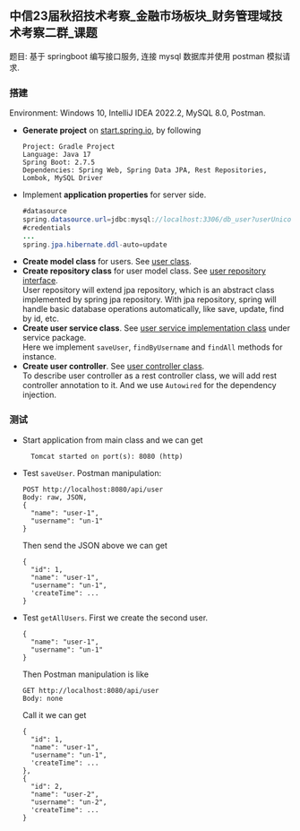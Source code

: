 ## 中信23届秋招技术考察_金融市场板块_财务管理域技术考察二群_课题

题目: 基于 springboot 编写接口服务, 连接 mysql 数据库并使用 postman 模拟请求.

### 搭建

Environment: Windows 10, IntelliJ IDEA 2022.2, MySQL 8.0, Postman.

- **Generate project** on [start.spring.io](https://start.spring.io/), by following
  ```
  Project: Gradle Project
  Language: Java 17
  Spring Boot: 2.7.5
  Dependencies: Spring Web, Spring Data JPA, Rest Repositories, Lombok, MySQL Driver
  ```
- Implement **application properties** for server side.
  ```java
  #datasource
  spring.datasource.url=jdbc:mysql://localhost:3306/db_user?userUnicode=true&useLegacyDatetimeCode=false&serverTimezone=UTC&createDatabaseIfNotExist=true&allowPublicKeyRetrieval=true&useSSL=true
  #credentials
  ...
  spring.jpa.hibernate.ddl-auto=update
  ```
- **Create model class** for users. See [user class](https://github.com/fomiuna/spring-boot-mysql-demo/blob/master/src/main/java/com/sha/springbootmysqldemo/model/User.java).
- **Create repository class** for user model class. See [user repository interface](https://github.com/fomiuna/spring-boot-mysql-demo/blob/master/src/main/java/com/sha/springbootmysqldemo/repository/IUserRepository.java).  
  User repository will extend jpa repository, which is an abstract class implemented by spring jpa repository. With jpa repository, spring will handle basic database operations automatically, 
  like save, update, find by id, etc.
- **Create user service class**. See [user service implementation class](https://github.com/fomiuna/spring-boot-mysql-demo/blob/master/src/main/java/com/sha/springbootmysqldemo/service/UserService.java) under service package.  
  Here we implement `saveUser`, `findByUsername` and `findAll` methods for instance.
- **Create user controller**. See [user controller class](https://github.com/fomiuna/spring-boot-mysql-demo/blob/master/src/main/java/com/sha/springbootmysqldemo/controller/UserController.java).  
  To describe user controller as a rest controller class, we will add rest controller annotation to it. And we use `Autowired` for the dependency injection.

### 测试

- Start application from main class and we can get
  ```
    Tomcat started on port(s): 8080 (http)
  ```
- Test `saveUser`. Postman manipulation:
  ```
  POST http://localhost:8080/api/user
  Body: raw, JSON,
  {
    "name": "user-1",
    "username": "un-1"
  }
  ```
  Then send the JSON above we can get
  ```
  {
    "id": 1,
    "name": "user-1",
    "username": "un-1",
    'createTime": ...
  }
  ```
- Test `getAllUsers`. First we create the second user.
  ```
  {
    "name": "user-1",
    "username": "un-1"
  }
  ```
  Then Postman manipulation is like
  ```
  GET http://localhost:8080/api/user
  Body: none
  ```
  Call it we can get
  ```
  {
    "id": 1,
    "name": "user-1",
    "username": "un-1",
    'createTime": ...
  },
  {
    "id": 2,
    "name": "user-2",
    "username": "un-2",
    'createTime": ...
  }
  ```

